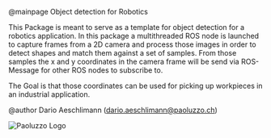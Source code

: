 @mainpage Object detection for Robotics


This Package is meant to serve as a template for object detection for a robotics application.
In this package a multithreaded ROS node is launched to capture frames from a 2D camera and process those images in order
to detect shapes and match them against a set of samples. From those samples the x and y coordinates in the camera frame 
will be send via ROS-Message for other ROS nodes to subscribe to.

The Goal is that those coordinates can be used for picking up workpieces in an industrial application.


@author Dario Aeschlimann (dario.aeschlimann@paoluzzo.ch)

![Paoluzzo Logo](src/object_detection/doc/img/Pao_Logo.jpg)
